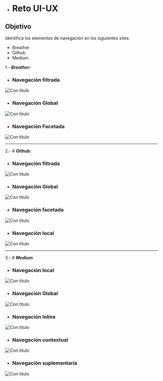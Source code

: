 - # Reto UI-UX
 ## Objetivo

Identifica los elementos de navegación en los siguientes sites:

- Breather
- Github
- Medium

1.- ***Breather:***
- ### Navegación filtrada

![Con titulo](assets/docs/img1.png "titulo")

- ### Navegación Global

![Con titulo](assets/docs/img2.png "titulo")

- ### Navegación Facetada

![Con titulo](assets/docs/img2.png "titulo")

***

2.- # ***Github:***

- ### Navegación filtrada 

![Con titulo](assets/docs/git1.png "titulo")

- ### Navegación Global

![Con titulo](assets/docs/git2.png "titulo")

- ### Navegación facetada

![Con titulo](assets/docs/git3.png "titulo")

- ### Navegación local

![Con titulo](assets/docs/git4.png "titulo")

***

3.- # ***Medium***

- ### Navegación local

![Con titulo](assets/docs/med1.png "titulo")

- ### Navegación Global

![Con titulo](assets/docs/med2.png "titulo")

- ### Navegación Inline

![Con titulo](assets/docs/med3.png "titulo")

- ### Navegación contextual

![Con titulo](assets/docs/med4.png "titulo")

- ### Navegación suplementaria

![Con titulo](assets/docs/med5.png "titulo")
